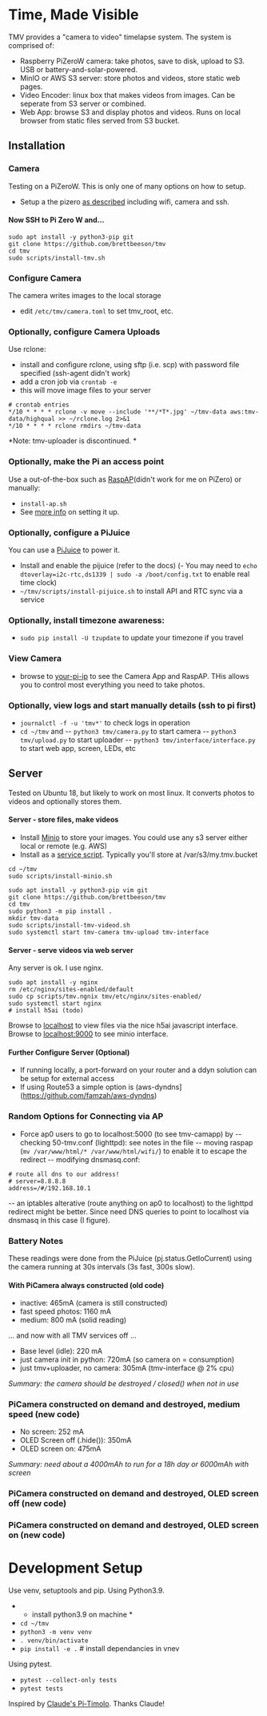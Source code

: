 # Time, Made Visible

TMV provides a "camera to video" timelapse system. The system is comprised of:
- Raspberry PiZeroW camera: take photos, save to disk, upload to S3. USB or battery-and-solar-powered.
- MinIO or AWS S3 server: store photos and videos, store static web pages. 
- Video Encoder: linux box that makes videos from images. Can be seperate from S3 server or combined.
- Web App: browse S3 and display photos and videos. Runs on local browser from static files served from S3 bucket.

## Installation 
### Camera
Testing on a PiZeroW. This is only one of many options on how to setup.
- Setup a the pizero [as described](https://brettbeeson.com.au/raspberry-pi-setup-zerow/) including wifi, camera and ssh.

#### Now SSH to Pi Zero W and...
```
sudo apt install -y python3-pip git
git clone https://github.com/brettbeeson/tmv
cd tmv
sudo scripts/install-tmv.sh
```
### Configure Camera
The camera writes images to the local storage
- edit `/etc/tmv/camera.toml` to set tmv_root, etc.

### Optionally, configure Camera Uploads
Use rclone:
- install and configure rclone, using sftp (i.e. scp) with password file specified (ssh-agent didn't work)
- add a cron job via `crontab -e`
- this will move image files to your server

```
# crontab entries
*/10 * * * * rclone -v move --include '**/*T*.jpg' ~/tmv-data aws:tmv-data/highqual >> ~/rclone.log 2>&1
*/10 * * * * rclone rmdirs ~/tmv-data
```
*Note: tmv-uploader is discontinued. *


### Optionally, make the Pi an access point
Use a out-of-the-box such as [RaspAP](https://github.com/billz/raspap-webgui)(didn't work for me on PiZero) or manually:
- `install-ap.sh` 
- See [more info](http://brettbeeson.com.au/pizerow-ap-wifi-client/) on setting it up.

### Optionally, configure a PiJuice
You can use a [PiJuice](https://github.com/PiSupply/PiJuice) to power it. 
- Install and enable the pijuice (refer to the docs)
(- You may need to `echo dtoverlay=i2c-rtc,ds1339 | sudo -a /boot/config.txt` to enable real time clock)
- `~/tmv/scripts/install-pijuice.sh` to install API and RTC sync via a service

### Optionally, install timezone awareness:
- `sudo pip install -U tzupdate` to update your timezone if you travel

### View Camera
- browse to [your-pi-ip](http://raspberrypi.local) to see the Camera App and RaspAP. THis allows you to control most everything you need to take photos.

### Optionally, view logs and start manually details (ssh to pi first)
- `journalctl -f -u 'tmv*'` to check logs in operation
- `cd ~/tmv` and
-- `python3 tmv/camera.py` to start camera
-- `python3 tmv/upload.py` to start uploader
-- `python3 tmv/interface/interface.py` to start web app, screen, LEDs, etc

## Server
Tested on Ubuntu 18, but likely to work on most linux. It converts photos to videos and optionally stores them.

#### Server - store files, make videos
- Install [Minio](https://minio.io) to store your images. You could use any s3 server either local or remote (e.g. AWS)
- Install as a [service script](https://github.com/minio/minio-service/tree/master/linux-systemd). Typically you'll store at /var/s3/my.tmv.bucket
```
cd ~/tmv
sudo scripts/install-minio.sh
```

```
sudo apt install -y python3-pip vim git 
git clone https://github.com/brettbeeson/tmv
cd tmv
sudo python3 -m pip install .
mkdir tmv-data
sudo scripts/install-tmv-videod.sh                 
sudo systemctl start tmv-camera tmv-upload tmv-interface

```

#### Server - serve videos via web server
Any server is ok. I use nginx.
```
sudo apt install -y nginx
rm /etc/nginx/sites-enabled/default
sudo cp scripts/tmv.ngnix tmv/etc/nginx/sites-enabled/
sudo systemctl start nginx
# install h5ai (todo)
```
Browse to [localhost](http://localhost) to view files via the nice h5ai javascript interface. Browse to [localhost:9000](http://localhost:9000) to see minio interface.

#### Further Configure Server (Optional)
- If running locally, a port-forward on your router and a ddyn solution can be setup for external access
- If using Route53 a simple option is (aws-dyndns](https://github.com/famzah/aws-dyndns)


### Random Options for Connecting via AP
- Force ap0 users to go to localhost:5000 (to see tmv-camapp) by 
-- checking 50-tmv.conf (lighttpd): see notes in the file
-- moving raspap (`mv /var/www/html/* /var/www/html/wifi/`) to enable it to escape the redirect
-- modifying dnsmasq.conf:
```
# route all dns to our address!
# server=8.8.8.8 
address=/#/192.168.10.1
```
-- an iptables alterative (route anything on ap0 to localhost) to the lighttpd redirect might be better. Since need DNS queries to point to localhost via dnsmasq in this case (I figure).

### Battery Notes
These readings were done from the PiJuice (pj.status.GetIoCurrent) using the camera running at 30s intervals (3s fast, 300s slow).

#### With PiCamera always constructed (old code)
- inactive: 465mA (camera is still constructed)
- fast speed photos: 1160 mA
- medium: 800 mA (solid reading)

... and now with all TMV services off ...

- Base level (idle): 220 mA
- just camera init in python: 720mA  (so camera on = consumption)
- just tmv+uploader, no camera: 305mA (tmv-interface @ 2% cpu)

*Summary: the camera should be destroyed / closed() when not in use*

### PiCamera constructed on demand and destroyed, medium speed (new code)
- No screen: 252 mA 
- OLED Screen off (.hide()): 350mA
- OLED screen on: 475mA

*Summary: need about a 4000mAh to run for a 18h day or 6000mAh with screen*

### PiCamera constructed on demand and destroyed, OLED screen off (new code)

### PiCamera constructed on demand and destroyed, OLED screen on (new code)

# Development Setup
Use venv, setuptools and pip. Using Python3.9.
- * install python3.9 on machine *
- `cd ~/tmv`
- `python3 -m venv venv`
- `. venv/bin/activate`
- `pip install -e .` # install dependancies in vnev

Using pytest.
- `pytest --collect-only tests` 
- `pytest tests`

Inspired by [Claude's Pi-Timolo](https://github.com/pageauc/pi-timolo/). Thanks Claude!

